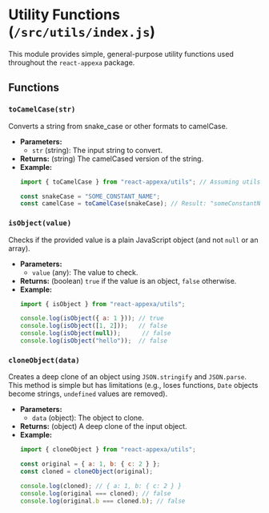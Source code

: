 # Utility Functions (`/src/utils/index.js`)

This module provides simple, general-purpose utility functions used throughout the `react-appexa` package.

## Functions

### `toCamelCase(str)`

Converts a string from snake_case or other formats to camelCase.

-   **Parameters:**
    -   `str` (string): The input string to convert.
-   **Returns:** (string) The camelCased version of the string.
-   **Example:**
    ```javascript
    import { toCamelCase } from "react-appexa/utils"; // Assuming utils are exported

    const snakeCase = "SOME_CONSTANT_NAME";
    const camelCase = toCamelCase(snakeCase); // Result: "someConstantName"
    ```

### `isObject(value)`

Checks if the provided value is a plain JavaScript object (and not `null` or an array).

-   **Parameters:**
    -   `value` (any): The value to check.
-   **Returns:** (boolean) `true` if the value is an object, `false` otherwise.
-   **Example:**
    ```javascript
    import { isObject } from "react-appexa/utils";

    console.log(isObject({ a: 1 })); // true
    console.log(isObject([1, 2]));   // false
    console.log(isObject(null));      // false
    console.log(isObject("hello"));  // false
    ```

### `cloneObject(data)`

Creates a deep clone of an object using `JSON.stringify` and `JSON.parse`. This method is simple but has limitations (e.g., loses functions, `Date` objects become strings, `undefined` values are removed).

-   **Parameters:**
    -   `data` (object): The object to clone.
-   **Returns:** (object) A deep clone of the input object.
-   **Example:**
    ```javascript
    import { cloneObject } from "react-appexa/utils";

    const original = { a: 1, b: { c: 2 } };
    const cloned = cloneObject(original);

    console.log(cloned); // { a: 1, b: { c: 2 } }
    console.log(original === cloned); // false
    console.log(original.b === cloned.b); // false
    ```